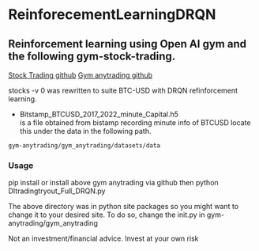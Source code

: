 # ReinforecementLearningDRQN

## Reinforcement learning using Open AI gym and the following gym-stock-trading.
[Stock Trading github](https://github.com/duhfrazee/gym-stock-trading)
[Gym anytrading github](https://github.com/AminHP/gym-anytrading)

stocks -v 0 was rewritten to suite BTC-USD with DRQN refinforcement learning.

- Bitstamp_BTCUSD_2017_2022_minute_Capital.h5  
is a file obtained from bistamp recording minute info of BTCUSD
locate this under the data in the following path. 

` gym-anytrading/gym_anytrading/datasets/data `

### Usage
pip install or install above gym anytrading via github
then python DItradingtryout_Full_DRQN.py

The above directory was in python site packages so you might want to change it to your desired site. 
To do so, change the init.py in gym-anytrading/gym_anytrading


Not an investment/financial advice. Invest at your own risk
